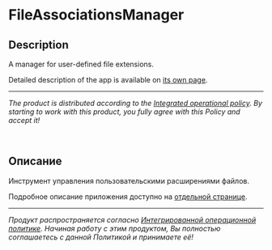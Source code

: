 # FileAssociationsManager

## Description

A manager for user-defined file extensions.

Detailed description of the app is available on [its own page](https://adslbarxatov.github.io/FileAssociationsManager).

---

*The product is distributed according to the [Integrated operational policy](https://adslbarxatov.github.io/IOP).
By starting to work with this product, you fully agree with this Policy and accept it!*

&nbsp;



## Описание

Инструмент управления пользовательскими расширениями файлов.

Подробное описание приложения доступно на [отдельной странице](https://adslbarxatov.github.io/FileAssociationsManager/ru).

---

*Продукт распространяется согласно [Интегрированной операционной политике](https://adslbarxatov.github.io/IOP/ru).
Начиная работу с этим продуктом, Вы полностью соглашаетесь с данной Политикой и принимаете её!*
